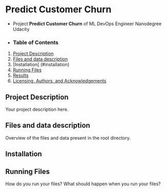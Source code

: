 # Predict Customer Churn

- Project **Predict Customer Churn** of ML DevOps Engineer Nanodegree Udacity

- ### Table of Contents

1. [Project Description](#projectdescription)
2. [Files and data description](#files)
3. [Installation] (#installation)
4. [Running Files](#running)
5. [Results](#results)
6. [Licensing, Authors, and Acknowledgements](#licensing)


## Project Description <a name="projectdescription"></a>
Your project description here.

## Files and data description <a name="files"></a>
Overview of the files and data present in the root directory. 

## Installation <a name="installation"></a>

## Running Files <a name="running"></a>
How do you run your files? What should happen when you run your files?
